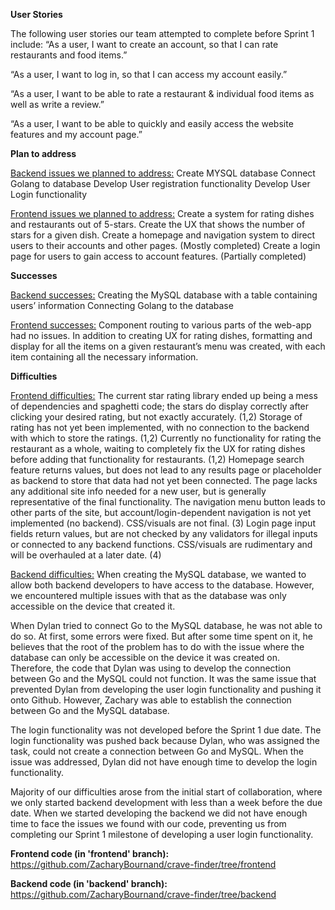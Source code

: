 **User Stories**

The following user stories our team attempted to complete before Sprint 1 include:
 “As a user, I want to create an account, so that I can rate restaurants and food items.” 

 “As a user, I want to log in, so that I can access my account easily.” 

“As a user, I want to be able to rate a restaurant & individual food items as well as write a review.”

 “As a user, I want to be able to quickly and easily access the website features and my account page.”




**Plan to address**

<ins>Backend issues we planned to address:</ins>
Create MYSQL database
Connect Golang to database
Develop User registration functionality
Develop User Login functionality

<ins>Frontend issues we planned to address:</ins>
Create a system for rating dishes and restaurants out of 5-stars.
Create the UX that shows the number of stars for a given dish.
Create a homepage and navigation system to direct users to their accounts and other pages. (Mostly completed)
Create a login page for users to gain access to account features. (Partially completed)



**Successes**

<ins>Backend successes:</ins>
Creating the MySQL database with a table containing users’ information
Connecting Golang to the database


<ins>Frontend successes:</ins>
Component routing to various parts of the web-app had no issues.
In addition to creating UX for rating dishes, formatting and display for all the items on a given restaurant’s menu was created, with each item containing all the necessary information.



**Difficulties**

<ins>Frontend difficulties:</ins>
The current star rating library ended up being a mess of dependencies and spaghetti code; the stars do display correctly after clicking your desired rating, but not exactly accurately. (1,2)
Storage of rating has not yet been implemented, with no connection to the backend with which to store the ratings. (1,2)
Currently no functionality for rating the restaurant as a whole, waiting to completely fix the UX for rating dishes before adding that functionality for restaurants. (1,2)
Homepage search feature returns values, but does not lead to any results page or placeholder as backend to store that data had not yet been connected. The page lacks any additional site info needed for a new user, but is generally representative of the final functionality. The navigation menu button leads to other parts of the site, but account/login-dependent navigation is not yet implemented (no backend). CSS/visuals are not final. (3)
Login page input fields return values, but are not checked by any validators for illegal inputs or connected to any backend functions. CSS/visuals are rudimentary and will be overhauled at a later date. (4)
 
<ins>Backend difficulties:</ins>
When creating the MySQL database, we wanted to allow both backend developers to have access to the database. However, we encountered multiple issues with that as the database was only accessible on the device that created it.
 
When Dylan tried to connect Go to the MySQL database, he was not able to do so. At first, some errors were fixed. But after some time spent on it, he believes that the root of the problem has to do with the issue where the database can only be accessible on the device it was created on. Therefore, the code that Dylan was using to develop the connection between Go and the MySQL could not function. It was the same issue that prevented Dylan from developing the user login functionality and pushing it onto Github. However, Zachary was able to establish the connection between Go and the MySQL database.

The login functionality was not developed before the Sprint 1 due date. The login functionality was pushed back because Dylan, who was assigned the task, could not create a connection between Go and MySQL. When the issue was addressed, Dylan did not have enough time to develop the login functionality.

Majority of our difficulties arose from the initial start of collaboration, where we only started backend development with less than a week before the due date. When we started developing the backend we did not have enough time to face the issues we found with our code, preventing us from completing our Sprint 1 milestone of developing a user login functionality.


**Frontend code (in 'frontend' branch):**
https://github.com/ZacharyBournand/crave-finder/tree/frontend

**Backend code (in 'backend' branch):**
https://github.com/ZacharyBournand/crave-finder/tree/backend
